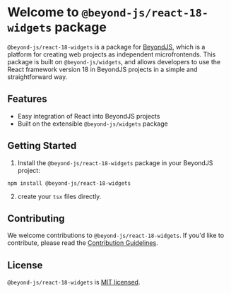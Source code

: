 # Welcome to `@beyond-js/react-18-widgets` package

`@beyond-js/react-18-widgets` is a package for [BeyondJS](https://beyondjs.com),
which is a platform for creating web projects as independent microfrontends.
This package is built on `@beyond-js/widgets`,
and allows developers to use the React framework version 18 in BeyondJS projects in a simple and straightforward way.

## Features

-   Easy integration of React into BeyondJS projects
-   Built on the extensible `@beyond-js/widgets` package

## Getting Started

1. Install the `@beyond-js/react-18-widgets` package in your BeyondJS project:

```
npm install @beyond-js/react-18-widgets
```

2. create your `tsx` files directly.

## Contributing

We welcome contributions to `@beyond-js/react-18-widgets`. If you'd like to contribute, please read the [Contribution Guidelines](https://beyondjs.com/docs/contributing).

## License

`@beyond-js/react-18-widgets` is [MIT licensed](LICENSE).
